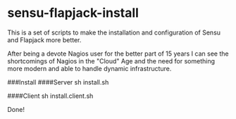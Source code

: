 sensu-flapjack-install
=============
This is a set of scripts to make the installation and configuration of Sensu and Flapjack more better.

After being a devote Nagios user for the better part of 15 years I can see the shortcomings of Nagios in the "Cloud" Age and the need for something more modern and able to handle dynamic infrastructure.


###Install
####Server
sh install.sh

####Client
sh install.client.sh

Done!

